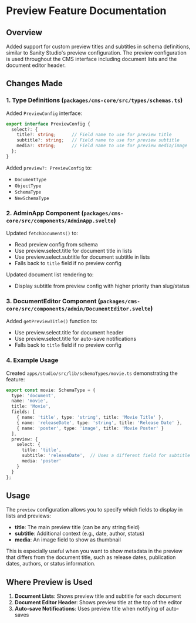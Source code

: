 # Preview Feature Documentation

## Overview
Added support for custom preview titles and subtitles in schema definitions, similar to Sanity Studio's preview configuration. The preview configuration is used throughout the CMS interface including document lists and the document editor header.

## Changes Made

### 1. Type Definitions (`packages/cms-core/src/types/schemas.ts`)

Added `PreviewConfig` interface:
```typescript
export interface PreviewConfig {
  select?: {
    title?: string;      // Field name to use for preview title
    subtitle?: string;   // Field name to use for preview subtitle
    media?: string;      // Field name to use for preview media/image
  };
}
```

Added `preview?: PreviewConfig` to:
- `DocumentType`
- `ObjectType`
- `SchemaType`
- `NewSchemaType`

### 2. AdminApp Component (`packages/cms-core/src/components/AdminApp.svelte`)

Updated `fetchDocuments()` to:
- Read preview config from schema
- Use preview.select.title for document title in lists
- Use preview.select.subtitle for document subtitle in lists
- Falls back to `title` field if no preview config

Updated document list rendering to:
- Display subtitle from preview config with higher priority than slug/status

### 3. DocumentEditor Component (`packages/cms-core/src/components/admin/DocumentEditor.svelte`)

Added `getPreviewTitle()` function to:
- Use preview.select.title for document header
- Use preview.select.title for auto-save notifications
- Falls back to `title` field if no preview config

### 4. Example Usage

Created `apps/studio/src/lib/schemaTypes/movie.ts` demonstrating the feature:

```typescript
export const movie: SchemaType = {
  type: 'document',
  name: 'movie',
  title: 'Movie',
  fields: [
    { name: 'title', type: 'string', title: 'Movie Title' },
    { name: 'releaseDate', type: 'string', title: 'Release Date' },
    { name: 'poster', type: 'image', title: 'Movie Poster' }
  ],
  preview: {
    select: {
      title: 'title',
      subtitle: 'releaseDate',  // Uses a different field for subtitle
      media: 'poster'
    }
  }
};
```

## Usage

The `preview` configuration allows you to specify which fields to display in lists and previews:

- **title**: The main preview title (can be any string field)
- **subtitle**: Additional context (e.g., date, author, status)
- **media**: An image field to show as thumbnail

This is especially useful when you want to show metadata in the preview that differs from the document title, such as release dates, publication dates, authors, or status information.

## Where Preview is Used

1. **Document Lists**: Shows preview title and subtitle for each document
2. **Document Editor Header**: Shows preview title at the top of the editor
3. **Auto-save Notifications**: Uses preview title when notifying of auto-saves
